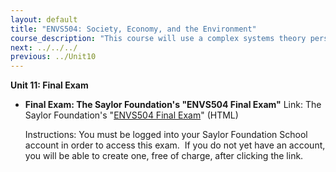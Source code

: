 ```yaml
---
layout: default
title: "ENVS504: Society, Economy, and the Environment"
course_description: "This course will use a complex systems theory perspective to investigate how coupled human-environment systems interact to either increase or decrease their risk of collapse. This complex systems approach works across many disciplines, so that human-environment linkages can be understood from sociological, environmental science, and economic viewpoints."
next: ../../../
previous: ../Unit10
---
```

**Unit 11: Final Exam** <span id="11"></span> 
-   **Final Exam: The Saylor Foundation's "ENVS504 Final Exam"**
    Link: The Saylor Foundation's "[ENVS504 Final
    Exam](http://school.saylor.org/mod/quiz/view.php?id=1138)" (HTML)  
      
     Instructions: You must be logged into your Saylor Foundation School
    account in order to access this exam.  If you do not yet have an
    account, you will be able to create one, free of charge, after
    clicking the link. 


